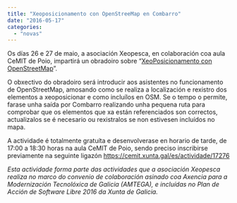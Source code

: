 ```yaml
---
title: "Xeoposicionamento con OpenStreeMap en Combarro"
date: "2016-05-17"
categories: 
  - "novas"
---
```


Os días 26 e 27 de maio, a asociación Xeopesca, en colaboración coa aula CeMIT de Poio, impartirá un obradoiro sobre “[XeoPosicionamento con OpenStreetMap](https://cemit.xunta.gal/es/actividade/17276)”.

O obxectivo do obradoiro será introducir aos asistentes no funcionamento de OpenStreetMap, amosando como se realiza a localización e rexistro dos elementos a xeoposicionar e como incluílos en OSM. Se o tempo o permite, farase unha saída por Combarro realizando unha pequena ruta para comprobar que os elementos que xa están referenciados son correctos, actualizalos se é necesario ou rexistralos se non estivesen incluídos no mapa.

A actividade é totalmente gratuíta e desenvolverase en horario de tarde, de 17:00 a 18:30 horas na aula CeMIT de Poio, sendo preciso inscribirse previamente na seguinte ligazón https://cemit.xunta.gal/es/actividade/17276

_Esta actividade forma parte das actividades que a asociación Xeopesca realiza no marco do convenio de colaboración asinado coa Axencia para a Modernización Tecnolóxica de Galicia (AMTEGA), e incluídas no Plan de Acción de Software Libre 2016 da Xunta de Galicia._
